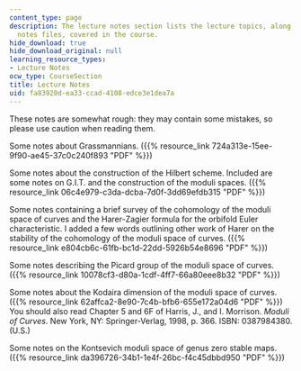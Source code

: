 ```yaml
---
content_type: page
description: The lecture notes section lists the lecture topics, along with the lecture
  notes files, covered in the course.
hide_download: true
hide_download_original: null
learning_resource_types:
- Lecture Notes
ocw_type: CourseSection
title: Lecture Notes
uid: fa83920d-ea33-ccad-4108-edce3e1dea7a
---
```


These notes are somewhat rough: they may contain some mistakes, so please use caution when reading them.

Some notes about Grassmannians. ({{% resource_link 724a313e-15ee-9f90-ae45-37c0c240f893 "PDF" %}})

Some notes about the construction of the Hilbert scheme. Included are some notes on G.I.T. and the construction of the moduli spaces. ({{% resource_link 06c4e979-c3da-dcba-7d0f-3dd69efdb315 "PDF" %}})

Some notes containing a brief survey of the cohomology of the moduli space of curves and the Harer-Zagier formula for the orbifold Euler characteristic. I added a few words outlining other work of Harer on the stability of the cohomology of the moduli space of curves. ({{% resource_link e804cb6c-61fb-bc1d-22dd-5926b54e8696 "PDF" %}})

Some notes describing the Picard group of the moduli space of curves. ({{% resource_link 10078cf3-d80a-1cdf-4ff7-66a80eee8b32 "PDF" %}})

Some notes about the Kodaira dimension of the moduli space of curves. ({{% resource_link 62affca2-8e90-7c4b-bfb6-655e172a04d6 "PDF" %}}) You should also read Chapter 5 and 6F of Harris, J., and I. Morrison. _Moduli of Curves_. New York, NY: Springer-Verlag, 1998, p. 366. ISBN: 0387984380. (U.S.)

Some notes on the Kontsevich moduli space of genus zero stable maps. ({{% resource_link da396726-34b1-1e4f-26bc-f4c45dbbd950 "PDF" %}})